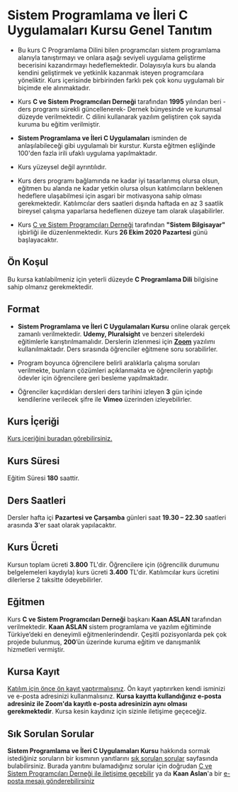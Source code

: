 # Sistem Programlama ve İleri C Uygulamaları Kursu Genel Tanıtım

+ Bu kurs C Programlama Dilini bilen programcıları sistem programlama alanıyla tanıştırmayı ve onlara aşağı seviyeli uygulama geliştirme becerisini kazandırmayı hedeflemektedir. Dolayısıyla kurs bu alanda kendini geliştirmek ve yetkinlik kazanmak isteyen programcılara yöneliktir. Kurs içerisinde birbirinden farklı pek çok konu uygulamalı bir biçimde ele alınmaktadır.

+ Kurs __C ve Sistem Programcıları Derneği__ tarafından __1995__ yılından beri -ders programı sürekli güncellenerek- Dernek bünyesinde ve kurumsal düzeyde verilmektedir. C dilini kullanarak yazılım geliştiren çok sayıda kuruma bu eğitim verilmiştir.

+ __Sistem Programlama ve İleri C Uygulamaları__ isminden de anlaşılabileceği gibi uygulamalı bir kurstur. Kursta eğitmen eşliğinde 100'den fazla irili ufaklı uygulama yapılmaktadır.

+ Kurs yüzeysel değil ayrıntılıdır. 

+ Kurs ders programı bağlamında ne kadar iyi tasarlanmış olursa olsun, eğitmen bu alanda ne kadar yetkin olursa olsun katılımcıların beklenen hedeflere ulaşabilmesi için asgari bir motivasyona sahip olması gerekmektedir. Katılımcılar ders saatleri dışında haftada en az 3 saatlik bireysel çalışma yaparlarsa hedeflenen düzeye tam olarak ulaşabilirler. 

+ Kurs [C ve Sistem Programcıları Derneği](http://www.csystem.org/) tarafından __"Sistem Bilgisayar"__ işbirliği ile düzenlenmektedir. Kurs __26 Ekim 2020 Pazartesi__ günü başlayacaktır.

## Ön Koşul

Bu kursa katılabilmeniz için yeterli düzeyde __C Programlama Dili__ bilgisine sahip olmanız gerekmektedir. 

## Format
+ __Sistem Programlama ve İleri C Uygulamaları Kursu__ online olarak gerçek zamanlı verilmektedir. __Udemy, Pluralsight__ ve benzeri sitelerdeki eğitimlerle karıştırılmamalıdır. Derslerin izlenmesi için __[Zoom](https://zoom.us/)__ yazılımı kullanılmaktadır. Ders sırasında öğrenciler eğitmene soru sorabilirler.

+ Program boyunca öğrencilere belirli aralıklarla çalışma soruları verilmekte, bunların çözümleri açıklanmakta ve öğrencilerin yaptığı ödevler için öğrencilere geri besleme yapılmaktadır.

+ Öğrenciler kaçırdıkları dersleri ders tarihini izleyen __3__ gün içinde kendilerine verilecek şifre ile __Vimeo__ üzerinden izleyebilirler.

## Kurs İçeriği
[Kurs içeriğini buradan görebilirsiniz.](https://github.com/CSD-1993/Sistem-Programlama-ve-ileri-C-Uygulamalari/blob/master/kurs_programi.md)

## Kurs Süresi

Eğitim Süresi __180__ saattir.

## Ders Saatleri

Dersler hafta içi __Pazartesi ve Çarşamba__ günleri saat __19.30 – 22.30__ saatleri arasında __3__'er saat olarak yapılacaktır.

## Kurs Ücreti
Kursun toplam ücreti __3.800__ TL'dir. Öğrencilere için (öğrencilik durumunu belgelemeleri kaydıyla) kurs ücreti __3.400__ TL'dir. Katılımcılar kurs ücretini dilerlerse 2 taksitte ödeyebilirler.

## Eğitmen

Kurs __C ve Sistem Programcıları Derneği__ başkanı __Kaan ASLAN__ tarafından verilmektedir. __Kaan ASLAN__ sistem programlama ve yazılım eğitiminde Türkiye’deki en deneyimli eğitmenlerindendir. Çeşitli pozisyonlarda pek çok projede bulunmuş, __200__’ün üzerinde kuruma eğitim ve danışmanlık hizmetleri vermiştir. 

## Kursa Kayıt
[Katılım için önce ön kayıt yaptırmalısınız](https://us02web.zoom.us/meeting/register/tZIqceCgpj8rHNRl_UXvH8oeLgXXFPJP9Qo8). Ön kayıt yaptırırken kendi isminizi ve e-posta adresinizi kullanmalısınız. **Kursa kayıtta kullandığınız e-posta adresiniz ile Zoom'da kayıtlı e-posta adresinizin aynı olması gerekmektedir**. Kursa kesin kaydınız için sizinle iletişime geçeceğiz.

## Sık Sorulan Sorular
__Sistem Programlama ve İleri C Uygulamaları Kursu__ hakkında sormak istediğiniz soruların bir kısmının yanıtlarını [sık sorulan sorular](https://github.com/CSD-1993/Sistem-Programlama-ve-ileri-C-Uygulamalari/blob/master/sss.md) sayfasında bulabilirsiniz. Burada yanıtını bulamadığınız sorular için doğrudan [C ve Sistem Programcıları Derneği ile iletişime geçebilir](http://www.csystem.org/) ya da __Kaan Aslan__'a bir [e-posta mesajı gönderebilirsiniz](mailto:aslank@csystem.org)



